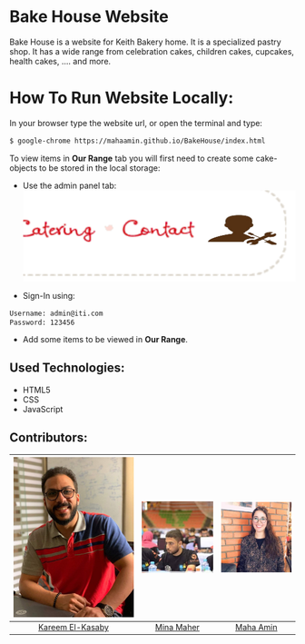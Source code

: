 # Bake House Website

Bake House is a website for Keith Bakery home. It is a specialized pastry shop. It has a wide range from celebration cakes, children cakes, cupcakes, health cakes, .... and more.

# How To Run Website Locally:

In your browser type the website url, or open the terminal and type: 
``` sh
$ google-chrome https://mahaamin.github.io/BakeHouse/index.html
```
To view items in **Our Range** tab you will first need to create some cake-objects to be stored in the local storage:

* Use the admin panel tab:
![Admin-Panel](images/admin-panel-screenshot.png)

* Sign-In using: 
```
Username: admin@iti.com
Password: 123456
```
* Add some items to be viewed in **Our Range**.
 


## Used Technologies:
* HTML5
* CSS
* JavaScript

## Contributors:
|![Kareem_Elkasaby](images/kareem.jpg)|![Mina_Maher](images/mina.jpeg)|![Maha_Amin](images/maha.jpeg)|
|:-----------------:|:-----------:|:-----------------:|
|[Kareem El-Kasaby](https://github.com/kareemelkasaby1)|[Mina Maher](https://github.com/MinaMaher0)|[Maha Amin](https://github.com/MahaAmin)|
